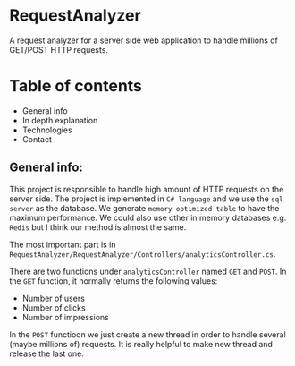 # RequestAnalyzer
A request analyzer for a server side web application to handle millions of GET/POST HTTP requests.

# Table of contents
- General info
- In depth explanation
- Technologies
- Contact

## General info:

This project is responsible to handle high amount of HTTP requests on the server side.
The project is implemented in `C# language` and we use the `sql server` as the database. We generate `memory optimized table` to have the maximum performance.
We could also use other in memory databases e.g. `Redis` but I think our method is almost the same.

The most important part is in `RequestAnalyzer/RequestAnalyzer/Controllers/analyticsController.cs`.

There are two functions under `analyticsController` named `GET` and `POST`. 
In the `GET` function, it normally returns the following values:

- Number of users
- Number of clicks
- Number of impressions

In the `POST` functioon we just create a new thread in order to handle several (maybe millions of) requests. It is really helpful to make new thread and release the last one.

